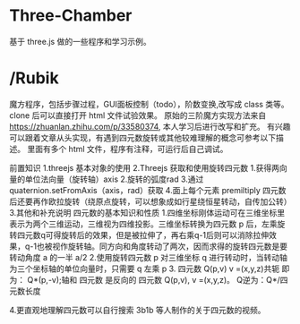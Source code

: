 # Three-Chamber
基于 three.js 做的一些程序和学习示例。

# /Rubik
魔方程序，包括步骤过程，GUI面板控制（todo），阶数变换,改写成 class 类等。clone 后可以直接打开 html 文件试验效果。
原始的三阶魔方实现方法来自 https://zhuanlan.zhihu.com/p/33580374, 本人学习后进行改写和扩充。
有兴趣可以跟着文章从头实现，有遇到四元数旋转或其他较难理解的概念可参考以下描述。
里面有多个 html 文件，程序有注释，可运行后自己调试。

前置知识
1.threejs 基本对象的使用
2.Threejs 获取和使用旋转四元数
    1.获得两向量的单位法向量（旋转轴）axis
    2.旋转的弧度rad
    3.通过 quaternion.setFromAxis（axis，rad）获取
    4.面上每个元素 premiltiply 四元数后还要再作欧拉旋转（绕原点旋转，可以想象成如行星绕恒星转动，自传加公转）
3.其他和补充说明
    四元数的基本知识和性质
        1.四维坐标刚体运动可在三维坐标里表示为两个三维运动，三维视为四维投影。三维坐标转换为四元数 p 后，左乘旋转四元数q可得旋转后的效果，但是被拉伸了，再右乘q-1后则可以消除拉伸效果，q-1也被视作旋转轴。同方向和角度转动了两次，因而求得的旋转四元数是要转动角度 a 的一半 a/2
        2.使用旋转四元数 p 对三维坐标 q 进行转动时，当转动轴为三个坐标轴的单位向量时，只需要 q 左乘 p
        3. 四元数   Q(p,v)   v =(x,y,z)共轭  即为： Q*(p,-v);轴和 四元数  是反向的
        四元数   Q(p,v),   v =(x,y,z)。 Q逆为：Q*/四元数长度
        
4.更直观地理解四元数可以自行搜索 3b1b 等人制作的关于四元数的视频。

